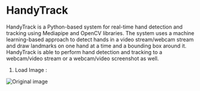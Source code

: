 # HandyTrack

HandyTrack is a Python-based system for real-time hand detection and tracking using Mediapipe and OpenCV libraries. The system uses a machine learning-based approach to detect hands in a video stream/webcam stream and draw landmarks on one hand at a time and a bounding box around it. HandyTrack is able to perform hand detection and tracking to a webcam/video stream or a webcam/video screenshot as well.

1) Load Image :

![Original image](./images/sample.png?raw=true)
